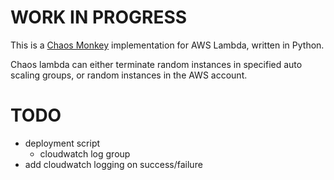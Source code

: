 # WORK IN PROGRESS

This is a [Chaos Monkey](https://github.com/Netflix/chaosmonkey) implementation for AWS Lambda, written in Python.

Chaos lambda can either terminate random instances in specified auto scaling groups, or random instances in the AWS account.

# TODO
- deployment script
    - cloudwatch log group
- add cloudwatch logging on success/failure